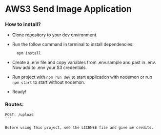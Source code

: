 # AWS3 Send Image Application

### How to install?

- Clone repository to your dev environment.
- Run the follow command in terminal to install dependencies:

  ```
    npm install
  ```

- Create a .env file and copy variables from .env.sample and past in .env. Now add to .env your S3 credentials.
- Run project with `npm run dev` to start application with nodemon or run `npm start` to start without nodemon.
- Ready!

### Routes:

````
POST: /upload
```

Before using this project, see the LICENSE file and give me credits.

